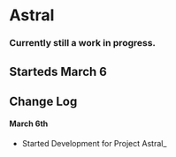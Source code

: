 # Astral
### Currently still a work in progress. 
## Starteds March 6

## **Change Log**

#### **March 6th**
+ Started Development for Project Astral_
